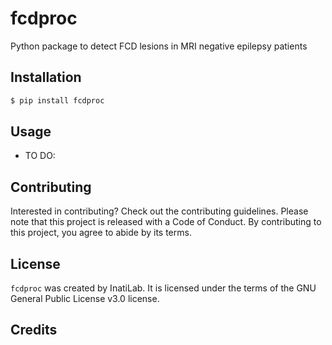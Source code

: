 # fcdproc

Python package to detect FCD lesions in MRI negative epilepsy patients

## Installation

```bash
$ pip install fcdproc
```

## Usage

- TO DO:


## Contributing

Interested in contributing? Check out the contributing guidelines. Please note that this project is released with a Code of Conduct. By contributing to this project, you agree to abide by its terms.

## License

`fcdproc` was created by InatiLab. It is licensed under the terms of the GNU General Public License v3.0 license.

## Credits

